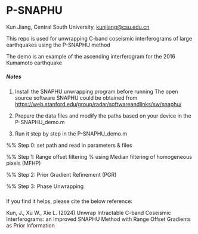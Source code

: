 # P-SNAPHU
Kun Jiang, Central South University, kunjiang@csu.edu.cn

This repo is used for unwrapping C-band coseismic interferograms of large earthquakes using the P-SNAPHU method

The demo is an example of the ascending interferogram for the 2016 Kumamoto earthquake


##### Notes ######

1. Install the SNAPHU unwrapping program before running
   The open source software SNAPHU could be obtained from https://web.stanford.edu/group/radar/softwareandlinks/sw/snaphu/

2. Prepare the data files and modify the paths based on your device in the P-SNAPHU_demo.m

3. Run it step by step in the P-SNAPHU_demo.m


%% Step 0: set path and read in parameters & files

%% Step 1: Range offset filtering
%  using Median filtering of homogeneous pixels (MFHP)

%% Step 2: Prior Gradient Refinement (PGR)

%% Step 3: Phase Unwrapping

###

If you find it helps, please cite the below reference:

Kun, J., Xu W., Xie L. (2024) Unwrap Intractable C-band Coseismic Interferograms: an Improved SNAPHU Method with Range Offset Gradients as Prior Information


